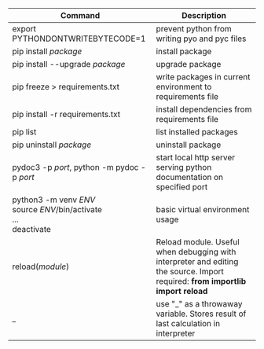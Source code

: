 Command|Description
---|---
export PYTHONDONTWRITEBYTECODE=1|prevent python from writing pyo and pyc files
pip install *package*|install package
pip install --upgrade *package*|upgrade package
pip freeze > requirements.txt|write packages in current environment to requirements file
pip install -r requirements.txt|install dependencies from requirements file
pip list|list installed packages
pip uninstall *package*|uninstall package
pydoc3 -p *port*, python -m pydoc -p *port*|start local http server serving python documentation on specified port
python3 -m venv *ENV*<br>source *ENV*/bin/activate<br>...<br>deactivate|basic virtual environment usage
reload(*module*)|Reload module. Useful when debugging with interpreter and editing the source. Import required: **from importlib import reload**
_|use "_" as a throwaway variable. Stores result of last calculation in interpreter
